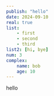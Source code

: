 ```yaml
---
publish: "hello"
date: 2024-09-10
real: true
list:
    - first
    - second
    - third
list2: [hi, bye]
num: 3
complex:
    name: bob
    age: 10
---
```


hello

